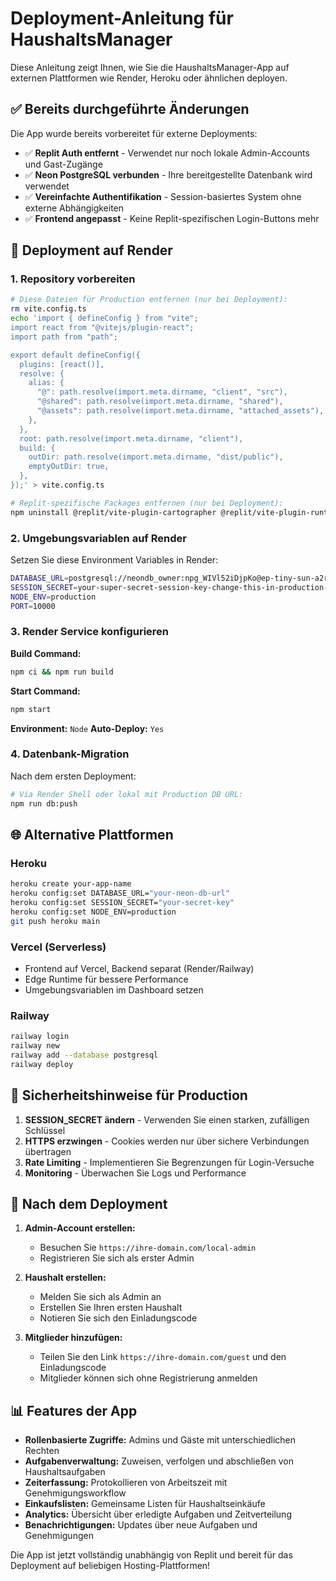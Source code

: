 # Deployment-Anleitung für HaushaltsManager

Diese Anleitung zeigt Ihnen, wie Sie die HaushaltsManager-App auf externen Plattformen wie Render, Heroku oder ähnlichen deployen.

## ✅ Bereits durchgeführte Änderungen

Die App wurde bereits vorbereitet für externe Deployments:

- ✅ **Replit Auth entfernt** - Verwendet nur noch lokale Admin-Accounts und Gast-Zugänge
- ✅ **Neon PostgreSQL verbunden** - Ihre bereitgestellte Datenbank wird verwendet
- ✅ **Vereinfachte Authentifikation** - Session-basiertes System ohne externe Abhängigkeiten
- ✅ **Frontend angepasst** - Keine Replit-spezifischen Login-Buttons mehr

## 🚀 Deployment auf Render

### 1. Repository vorbereiten

```bash
# Diese Dateien für Production entfernen (nur bei Deployment):
rm vite.config.ts
echo 'import { defineConfig } from "vite";
import react from "@vitejs/plugin-react";
import path from "path";

export default defineConfig({
  plugins: [react()],
  resolve: {
    alias: {
      "@": path.resolve(import.meta.dirname, "client", "src"),
      "@shared": path.resolve(import.meta.dirname, "shared"),
      "@assets": path.resolve(import.meta.dirname, "attached_assets"),
    },
  },
  root: path.resolve(import.meta.dirname, "client"),
  build: {
    outDir: path.resolve(import.meta.dirname, "dist/public"),
    emptyOutDir: true,
  },
});' > vite.config.ts

# Replit-spezifische Packages entfernen (nur bei Deployment):
npm uninstall @replit/vite-plugin-cartographer @replit/vite-plugin-runtime-error-modal
```

### 2. Umgebungsvariablen auf Render

Setzen Sie diese Environment Variables in Render:

```bash
DATABASE_URL=postgresql://neondb_owner:npg_WIVl52iDjpKo@ep-tiny-sun-a2rfm81h-pooler.eu-central-1.aws.neon.tech/neondb?sslmode=require&channel_binding=require
SESSION_SECRET=your-super-secret-session-key-change-this-in-production-12345678
NODE_ENV=production
PORT=10000
```

### 3. Render Service konfigurieren

**Build Command:**
```bash
npm ci && npm run build
```

**Start Command:**
```bash
npm start
```

**Environment:** `Node`
**Auto-Deploy:** `Yes`

### 4. Datenbank-Migration

Nach dem ersten Deployment:

```bash
# Via Render Shell oder lokal mit Production DB URL:
npm run db:push
```

## 🌐 Alternative Plattformen

### Heroku
```bash
heroku create your-app-name
heroku config:set DATABASE_URL="your-neon-db-url"
heroku config:set SESSION_SECRET="your-secret-key"
heroku config:set NODE_ENV=production
git push heroku main
```

### Vercel (Serverless)
- Frontend auf Vercel, Backend separat (Render/Railway)
- Edge Runtime für bessere Performance
- Umgebungsvariablen im Dashboard setzen

### Railway
```bash
railway login
railway new
railway add --database postgresql
railway deploy
```

## 🔐 Sicherheitshinweise für Production

1. **SESSION_SECRET ändern** - Verwenden Sie einen starken, zufälligen Schlüssel
2. **HTTPS erzwingen** - Cookies werden nur über sichere Verbindungen übertragen
3. **Rate Limiting** - Implementieren Sie Begrenzungen für Login-Versuche
4. **Monitoring** - Überwachen Sie Logs und Performance

## 🎯 Nach dem Deployment

1. **Admin-Account erstellen:**
   - Besuchen Sie `https://ihre-domain.com/local-admin`
   - Registrieren Sie sich als erster Admin

2. **Haushalt erstellen:**
   - Melden Sie sich als Admin an
   - Erstellen Sie Ihren ersten Haushalt
   - Notieren Sie sich den Einladungscode

3. **Mitglieder hinzufügen:**
   - Teilen Sie den Link `https://ihre-domain.com/guest` und den Einladungscode
   - Mitglieder können sich ohne Registrierung anmelden

## 📊 Features der App

- **Rollenbasierte Zugriffe:** Admins und Gäste mit unterschiedlichen Rechten
- **Aufgabenverwaltung:** Zuweisen, verfolgen und abschließen von Haushaltsaufgaben
- **Zeiterfassung:** Protokollieren von Arbeitszeit mit Genehmigungsworkflow
- **Einkaufslisten:** Gemeinsame Listen für Haushaltseinkäufe
- **Analytics:** Übersicht über erledigte Aufgaben und Zeitverteilung
- **Benachrichtigungen:** Updates über neue Aufgaben und Genehmigungen

Die App ist jetzt vollständig unabhängig von Replit und bereit für das Deployment auf beliebigen Hosting-Plattformen!